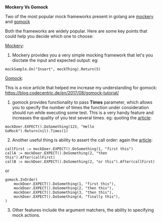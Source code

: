 **Mockery Vs Gomock**

Two of the most popular mock frameworks present in golang are [mockery](https://github.com/vektra/mockery) and [gomock](https://github.com/golang/mock/blob/master/README.md)


Both the frameworks are widely popular. Here are some key points that could help you decide which one to choose:

[Mockery](https://godoc.org/github.com/vektra/mockery/mockery):
1. Mockery provides you a very simple mocking framework that let's you disctate the input and expected output:
eg: 
```
mockSample.On("Insert", mockThing).Return(5)
```


[Gomock](https://godoc.org/github.com/golang/mock/gomock):

This is a nice article that helped me increase my understanding for gomock: https://blog.codecentric.de/en/2017/08/gomock-tutorial/

1. gomock provides functionality to pass **Times** parameter, which allows you to specify the number of times the function under consideration should run while executing some test.
This is a very handy feature and increases the quality of you test several times. 
eg: 
quoting the [article](https://blog.codecentric.de/en/2017/08/gomock-tutorial/):
```
mockDoer.EXPECT().DoSomething(123, "Hello GoMock").Return(nil).Times(1)
```
2. Another useful thing is ability to assert the call order:
again the [article](https://blog.codecentric.de/en/2017/08/gomock-tutorial/):
```
callFirst := mockDoer.EXPECT().DoSomething(1, "first this")
callA := mockDoer.EXPECT().DoSomething(2, "then this").After(callFirst)
callB := mockDoer.EXPECT().DoSomething(2, "or this").After(callFirst)
```

or 
```
gomock.InOrder(
    mockDoer.EXPECT().DoSomething(1, "first this"),
    mockDoer.EXPECT().DoSomething(2, "then this"),
    mockDoer.EXPECT().DoSomething(3, "then this"),
    mockDoer.EXPECT().DoSomething(4, "finally this"),
)
```
3. Other features include the argument matchers, the ability to specifying mock actions.


